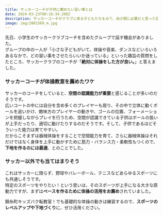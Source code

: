 ```yaml
---
title: サッカーコーチが子供に薦めたい習い事とは
date: 2024-03-23T00:16:34.208Z
description: サッカーコーチがクラブに来る子どもたちをみて、幼少期に必要だと思った習い事は何でしょうか？
image: img/2001569_m.jpg
---
```

先日、小学生のサッカークラブコーチを含めたグループで話す機会がありました。\
グループの中の一人が「小さな子どもがいて、体操や音楽、ダンスなどいろいろあるなかで、どの習い事をさせたらいいか迷っている」といった趣旨の質問をしたところ、サッカークラブのコーチが「**絶対に体操をした方が良い。**」と答えました。

### サッカーコーチが体操教室を薦めたワケ

サッカーのコーチをしていると、**空間の認識能力が重要**と感じることが多いのだそうです。\
広いコートの中には自分を含め多くのプレイヤーも居り、その中で立体に動くボールを追いかけ、敵味方のプレイヤーの動きや、ゴールの位置、フォーメーションを把握しながらプレイを行うため、空間が認識できている子供はボールの扱いが上手だったり、適切に動けたりするのだそうです。そして、子供であるほどそういった能力は育てやすい。\
だからこそまずは器械体操をすることで空間能力を育て、さらに器械体操はそれだけではなく身体を上手に動かすために筋力・バランス力・柔軟性もつくので、**下地を作るのには最適**、とのことでした。

### サッカー以外でも当てはまりそう

これはサッカーに限らず、野球やバレーボール、テニスなどあらゆるスポーツにも共通しそうです。\
特定のスポーツをやりたい！という思いは、そのスポーツが上手になる大きな原動力ですが、まずは**ベースを作るために体操の活用をお薦め**されていました。

錦糸町キッズバク転教室！でも基礎的な体操の動きは練習するので、**スポーツのレベルアップや下地づくり**に、ぜひ活用ください。
